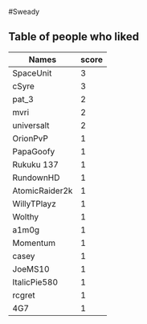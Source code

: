 #Sweady
## Table of people who liked
Names | score
--- | ---
SpaceUnit | 3
cSyre | 3
pat_3 | 2
mvri | 2
universalt | 2
OrionPvP | 1
PapaGoofy | 1
Rukuku 137 | 1
RundownHD | 1
AtomicRaider2k | 1
WillyTPlayz | 1
Wolthy | 1
a1m0g | 1
Momentum | 1
casey | 1
JoeMS10 | 1
ItalicPie580 | 1
rcgret | 1
4G7 | 1
